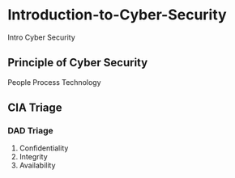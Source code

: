 # Introduction-to-Cyber-Security
Intro Cyber Security
## Principle of Cyber Security
People
Process
Technology

## CIA Triage
### DAD Triage
1. Confidentiality
2. Integrity
3. Availability
